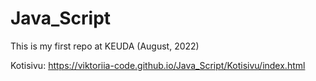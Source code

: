 # Java_Script

This is my first repo at KEUDA (August, 2022)

Kotisivu: https://viktoriia-code.github.io/Java_Script/Kotisivu/index.html
